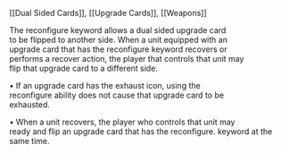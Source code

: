 [[Dual Sided Cards]], [[Upgrade Cards]], [[Weapons]]

The reconfigure keyword allows a dual sided upgrade card  
to be flipped to another side. When a unit equipped with an  
upgrade card that has the reconfigure keyword recovers or  
performs a recover action, the player that controls that unit may  
flip that upgrade card to a different side.  

• If an upgrade card has the exhaust icon, using the  
reconfigure ability does not cause that upgrade card to be  
exhausted.  

• When a unit recovers, the player who controls that unit may  
ready and flip an upgrade card that has the reconfigure.
keyword at the same time.